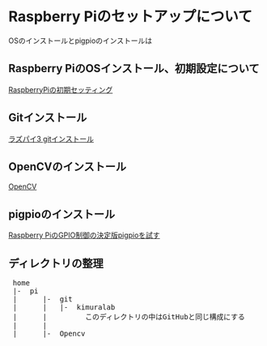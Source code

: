 # Raspberry Piのセットアップについて

OSのインストールとpigpioのインストールは

## Raspberry PiのOSインストール、初期設定について

[RaspberryPiの初期セッティング](https://qiita.com/S_ODA/items/3600b4492747e66f5df7)

## Gitインストール
  
[ラズパイ3 gitインストール](https://qiita.com/natacom/items/63cca20e24e3e864e485)


## OpenCVのインストール

[OpenCV](https://qiita.com/nanbuwks/items/422eb405ceef84826ab4)

## pigpioのインストール

[Raspberry PiのGPIO制御の決定版pigpioを試す](https://karaage.hatenadiary.jp/entry/2017/02/10/073000)

## ディレクトリの整理

<pre>
 home  
 |-  pi  
 |      |-  git  
 |      |   |-  kimuralab  
 |      |         このディレクトリの中はGitHubと同じ構成にする  
 |      | 
 |      |-  Opencv
</pre>    

